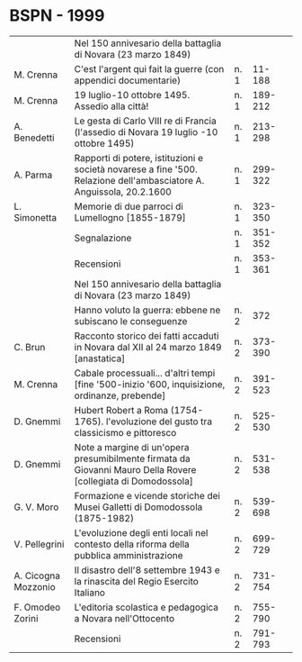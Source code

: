 # BSPN - 1999

<table>
    <tr>
        <td></td>
        <td>Nel 150 annivesario della battaglia di Novara (23 marzo 1849)</td>
        <td></td>
        <td></td>
        <td></td>
    </tr>
    <tr>
        <td>M. Crenna</td>
        <td>C'est l'argent qui fait la guerre (con appendici documentarie)</td>
        <td>n. 1</td>
        <td>11-188</td>
        <td></td>
    </tr>
    <tr>
        <td>M. Crenna</td>
        <td>19 luglio-10 ottobre 1495. Assedio alla città!</td>
        <td>n. 1</td>
        <td>189-212</td>
        <td></td>
    </tr>
    <tr>
        <td>A. Benedetti</td>
        <td>Le gesta di Carlo VIII re di Francia (l'assedio di Novara 19 luglio -10 ottobre 1495)</td>
        <td>n. 1</td>
        <td>213-298</td>
        <td></td>
    </tr>
    <tr>
        <td>A. Parma</td>
        <td>Rapporti di potere, istituzioni e società novarese a fine '500. Relazione dell'ambasciatore A.
            Anguissola,
            20.2.1600
        </td>
        <td>n. 1</td>
        <td>299-322</td>
        <td></td>
    </tr>
    <tr>
        <td>L. Simonetta</td>
        <td>Memorie di due parroci di Lumellogno [1855-1879]</td>
        <td>n. 1</td>
        <td>323-350</td>
        <td></td>
    </tr>
    <tr>
        <td></td>
        <td>Segnalazione</td>
        <td>n. 1</td>
        <td>351-352</td>
        <td></td>
    </tr>
    <tr>
        <td></td>
        <td>Recensioni</td>
        <td>n. 1</td>
        <td>353-361</td>
        <td></td>
    </tr>
    <tr>
        <td></td>
        <td>Nel 150 annivesario della battaglia di Novara (23 marzo 1849)</td>
        <td></td>
        <td></td>
        <td></td>
    </tr>
    <tr>
        <td></td>
        <td>Hanno voluto la guerra: ebbene ne subiscano le conseguenze</td>
        <td>n. 2</td>
        <td>372</td>
        <td></td>
    </tr>
    <tr>
        <td>C. Brun</td>
        <td>Racconto storico dei fatti accaduti in Novara dal XII al 24 marzo 1849 [anastatica]</td>
        <td>n. 2</td>
        <td>373-390</td>
        <td></td>
    </tr>
    <tr>
        <td>M. Crenna</td>
        <td>Cabale processuali... d'altri tempi [fine '500-inizio '600, inquisizione, ordinanze, prebende]</td>
        <td>n. 2</td>
        <td>391-523</td>
        <td></td>
    </tr>
    <tr>
        <td>D. Gnemmi</td>
        <td>Hubert Robert a Roma (1754-1765). l'evoluzione del gusto tra classicismo e pittoresco</td>
        <td>n. 2</td>
        <td>525-530</td>
        <td></td>
    </tr>
    <tr>
        <td>D. Gnemmi</td>
        <td>Note a margine di un'opera presumibilmente firmata da Giovanni Mauro Della Rovere [collegiata di
            Domodossola]
        </td>
        <td>n. 2</td>
        <td>531-538</td>
        <td></td>
    </tr>
    <tr>
        <td>G. V. Moro</td>
        <td>Formazione e vicende storiche dei Musei Galletti di Domodossola (1875-1982)</td>
        <td>n. 2</td>
        <td>539-698</td>
        <td></td>
    </tr>
    <tr>
        <td>V. Pellegrini</td>
        <td>L'evoluzione degli enti locali nel contesto della riforma della pubblica amministrazione</td>
        <td>n. 2</td>
        <td>699-729</td>
        <td></td>
    </tr>
    <tr>
        <td>A. Cicogna Mozzonio</td>
        <td>Il disastro dell'8 settembre 1943 e la rinascita del Regio Esercito Italiano</td>
        <td>n. 2</td>
        <td>731-754</td>
        <td></td>
    </tr>
    <tr>
        <td>F. Omodeo Zorini</td>
        <td>L'editoria scolastica e pedagogica a Novara nell'Ottocento</td>
        <td>n. 2</td>
        <td>755-790</td>
        <td></td>
    </tr>
    <tr>
        <td></td>
        <td>Recensioni</td>
        <td>n. 2</td>
        <td>791-793</td>
        <td></td>
    </tr>
</table>